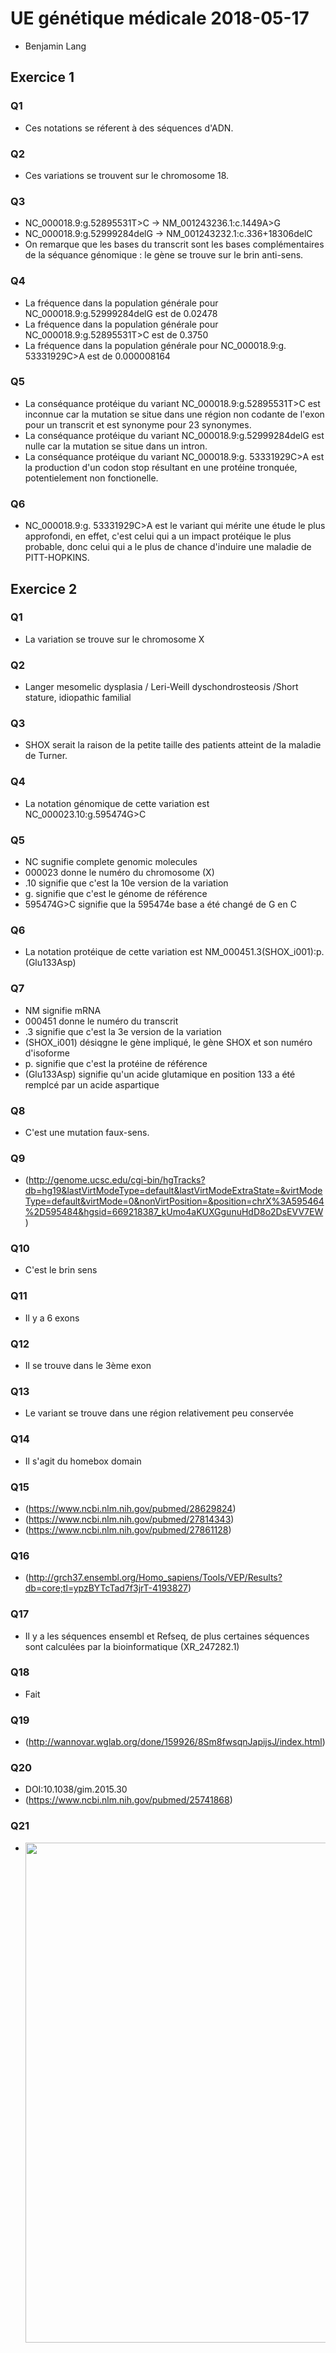 # UE génétique médicale 2018-05-17
* Benjamin Lang
## Exercice 1
### Q1
* Ces notations se réferent à des séquences d'ADN.
### Q2
* Ces variations se trouvent sur le chromosome 18.
### Q3
* NC_000018.9:g.52895531T>C -> NM_001243236.1:c.1449A>G
* NC_000018.9:g.52999284delG -> NM_001243232.1:c.336+18306delC
* On remarque que les bases du transcrit sont les bases complémentaires de la séquance génomique : le gène se trouve sur le brin anti-sens.
### Q4
* La fréquence dans la population générale pour NC_000018.9:g.52999284delG est de 0.02478
* La fréquence dans la population générale pour NC_000018.9:g.52895531T>C est de 0.3750
* La fréquence dans la population générale pour NC_000018.9:g. 53331929C>A est de 0.000008164
### Q5
* La conséquance protéique du variant NC_000018.9:g.52895531T>C est inconnue car la mutation se situe dans une région non codante de l'exon pour un transcrit et est synonyme pour 23 synonymes.
* La conséquance protéique du variant NC_000018.9:g.52999284delG est nulle car la mutation se situe dans un intron.
* La conséquance protéique du variant NC_000018.9:g. 53331929C>A est la production d'un codon stop résultant en une protéine tronquée, potentielement non fonctionelle.
### Q6
* NC_000018.9:g. 53331929C>A est le variant qui mérite une étude le plus approfondi, en effet, c'est celui qui a un impact protéique le plus probable, donc celui qui a le plus de chance d'induire une maladie de PITT-HOPKINS.
## Exercice 2
### Q1
* La variation se trouve sur le chromosome X
### Q2
* Langer mesomelic dysplasia / Leri-Weill dyschondrosteosis /Short stature, idiopathic familial
### Q3
* SHOX serait la raison de la petite taille des patients atteint de la maladie de Turner.
### Q4
* La notation génomique de cette variation est NC_000023.10:g.595474G>C
### Q5
*  NC sugnifie complete genomic molecules
* 000023 donne le numéro du chromosome (X)
* .10 signifie que c'est la 10e version de la variation
* g. signifie que c'est le génome de référence
* 595474G>C signifie que la 595474e base a été changé de G en C
### Q6
* La notation protéique de cette variation est NM_000451.3(SHOX_i001):p.(Glu133Asp)
### Q7
* NM signifie mRNA
* 000451 donne le numéro du transcrit
* .3 signifie que c'est la 3e version de la variation
* (SHOX_i001) désiqgne le gène impliqué, le gène SHOX et son numéro d'isoforme
* p. signifie que c'est la protéine de référence
* (Glu133Asp) signifie qu'un acide glutamique en position 133 a été remplcé par un acide aspartique
### Q8
* C'est une mutation faux-sens.
### Q9
* (http://genome.ucsc.edu/cgi-bin/hgTracks?db=hg19&lastVirtModeType=default&lastVirtModeExtraState=&virtModeType=default&virtMode=0&nonVirtPosition=&position=chrX%3A595464%2D595484&hgsid=669218387_kUmo4aKUXGgunuHdD8o2DsEVV7EW)
### Q10
* C'est le brin sens
### Q11
* Il y a 6 exons
### Q12
* Il se trouve dans le 3ème exon
### Q13
* Le variant se trouve dans une région relativement peu conservée
### Q14
* Il s'agit du homebox domain
### Q15
* (https://www.ncbi.nlm.nih.gov/pubmed/28629824)
* (https://www.ncbi.nlm.nih.gov/pubmed/27814343)
* (https://www.ncbi.nlm.nih.gov/pubmed/27861128)
### Q16
* (http://grch37.ensembl.org/Homo_sapiens/Tools/VEP/Results?db=core;tl=ypzBYTcTad7f3jrT-4193827)
### Q17
* Il y a les séquences ensembl et Refseq, de plus certaines séquences sont calculées par la bioinformatique (XR_247282.1)
### Q18
* Fait
### Q19
* (http://wannovar.wglab.org/done/159926/8Sm8fwsqnJapijsJ/index.html)
### Q20
* DOI:10.1038/gim.2015.30
* (https://www.ncbi.nlm.nih.gov/pubmed/25741868)
### Q21
* <img align="left" width="1000" height="800" src="https://www.ncbi.nlm.nih.gov/pmc/articles/PMC4544753/bin/nihms697486f1.jpg">

